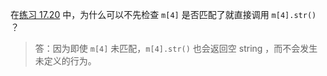 在[练习 17.20](../src/quiz_17.20.cpp) 中，为什么可以不先检查 `m[4]` 是否匹配了就直接调用 `m[4].str()` ？

> 答：因为即使 `m[4]` 未匹配，`m[4].str()` 也会返回空 string ，而不会发生未定义的行为。
